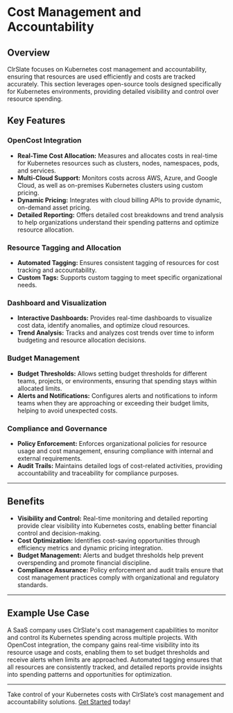 # Cost Management and Accountability

## Overview

ClrSlate focuses on Kubernetes cost management and accountability, ensuring that resources are used efficiently and costs are tracked accurately. This section leverages open-source tools designed specifically for Kubernetes environments, providing detailed visibility and control over resource spending.

## Key Features

### OpenCost Integration
- **Real-Time Cost Allocation:** Measures and allocates costs in real-time for Kubernetes resources such as clusters, nodes, namespaces, pods, and services.
- **Multi-Cloud Support:** Monitors costs across AWS, Azure, and Google Cloud, as well as on-premises Kubernetes clusters using custom pricing.
- **Dynamic Pricing:** Integrates with cloud billing APIs to provide dynamic, on-demand asset pricing.
- **Detailed Reporting:** Offers detailed cost breakdowns and trend analysis to help organizations understand their spending patterns and optimize resource allocation.

### Resource Tagging and Allocation
- **Automated Tagging:** Ensures consistent tagging of resources for cost tracking and accountability.
- **Custom Tags:** Supports custom tagging to meet specific organizational needs.

### Dashboard and Visualization
- **Interactive Dashboards:** Provides real-time dashboards to visualize cost data, identify anomalies, and optimize cloud resources.
- **Trend Analysis:** Tracks and analyzes cost trends over time to inform budgeting and resource allocation decisions.

### Budget Management
- **Budget Thresholds:** Allows setting budget thresholds for different teams, projects, or environments, ensuring that spending stays within allocated limits.
- **Alerts and Notifications:** Configures alerts and notifications to inform teams when they are approaching or exceeding their budget limits, helping to avoid unexpected costs.

### Compliance and Governance
- **Policy Enforcement:** Enforces organizational policies for resource usage and cost management, ensuring compliance with internal and external requirements.
- **Audit Trails:** Maintains detailed logs of cost-related activities, providing accountability and traceability for compliance purposes.

---

## Benefits

- **Visibility and Control:** Real-time monitoring and detailed reporting provide clear visibility into Kubernetes costs, enabling better financial control and decision-making.
- **Cost Optimization:** Identifies cost-saving opportunities through efficiency metrics and dynamic pricing integration.
- **Budget Management:** Alerts and budget thresholds help prevent overspending and promote financial discipline.
- **Compliance Assurance:** Policy enforcement and audit trails ensure that cost management practices comply with organizational and regulatory standards.

---

## Example Use Case

A SaaS company uses ClrSlate's cost management capabilities to monitor and control its Kubernetes spending across multiple projects. With OpenCost integration, the company gains real-time visibility into its resource usage and costs, enabling them to set budget thresholds and receive alerts when limits are approached. Automated tagging ensures that all resources are consistently tracked, and detailed reports provide insights into spending patterns and opportunities for optimization.

---

Take control of your Kubernetes costs with ClrSlate’s cost management and accountability solutions. [Get Started](#) today!

